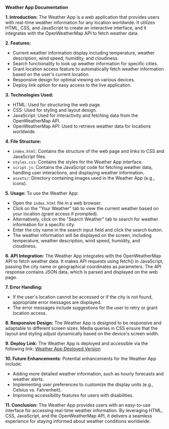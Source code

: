 **Weather App Documentation**

**1. Introduction:**
The Weather App is a web application that provides users with real-time weather information for any location worldwide. It utilizes HTML, CSS, and JavaScript to create an interactive interface, and it integrates with the OpenWeatherMap API to fetch weather data.

**2. Features:**
- Current weather information display including temperature, weather description, wind speed, humidity, and cloudiness.
- Search functionality to look up weather information for specific cities.
- Grant location access feature to automatically fetch weather information based on the user's current location.
- Responsive design for optimal viewing on various devices.
- Deploy link option for easy access to the live application.

**3. Technologies Used:**
- HTML: Used for structuring the web page.
- CSS: Used for styling and layout design.
- JavaScript: Used for interactivity and fetching data from the OpenWeatherMap API.
- OpenWeatherMap API: Used to retrieve weather data for locations worldwide.

**4. File Structure:**
- `index.html`: Contains the structure of the web page and links to CSS and JavaScript files.
- `styles.css`: Contains the styles for the Weather App interface.
- `script.js`: Contains the JavaScript code for fetching weather data, handling user interactions, and displaying weather information.
- `assets/`: Directory containing images used in the Weather App (e.g., icons).

**5. Usage:**
To use the Weather App:
- Open the `index.html` file in a web browser.
- Click on the "Your Weather" tab to view the current weather based on your location (grant access if prompted).
- Alternatively, click on the "Search Weather" tab to search for weather information for a specific city.
- Enter the city name in the search input field and click the search button.
- The weather information will be displayed on the screen, including temperature, weather description, wind speed, humidity, and cloudiness.

**6. API Integration:**
The Weather App integrates with the OpenWeatherMap API to fetch weather data. It makes API requests using fetch() in JavaScript, passing the city name or geographical coordinates as parameters. The API response contains JSON data, which is parsed and displayed on the web page.

**7. Error Handling:**
- If the user's location cannot be accessed or if the city is not found, appropriate error messages are displayed.
- The error messages include suggestions for the user to retry or grant location access.

**8. Responsive Design:**
The Weather App is designed to be responsive and adaptable to different screen sizes. Media queries in CSS ensure that the layout and styling adjust dynamically based on the device's screen width.

**9. Deploy Link:**
The Weather App is deployed and accessible via the following link: [Weather App Deployed Version](https://rishisrivastava07.github.io/weatherApp/)

**10. Future Enhancements:**
Potential enhancements for the Weather App include:
- Adding more detailed weather information, such as hourly forecasts and weather alerts.
- Implementing user preferences to customize the display units (e.g., Celsius vs. Fahrenheit).
- Improving accessibility features for users with disabilities.

**11. Conclusion:**
The Weather App provides users with an easy-to-use interface for accessing real-time weather information. By leveraging HTML, CSS, JavaScript, and the OpenWeatherMap API, it delivers a seamless experience for staying informed about weather conditions worldwide.
